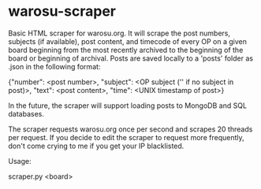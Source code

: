 # warosu-scraper
Basic HTML scraper for warosu.org. It will scrape the post numbers, subjects (if available), post content, and timecode of every OP on a given board beginning from the most recently archived to the beginning of the board or beginning of archival. Posts are saved locally to a 'posts' folder as .json in the following format:

{"number": \<post number\>,
  "subject": \<OP subject ('' if no subject in post)\>,
  "text": \<post content\>,
  "time": \<UNIX timestamp of post\>}
  
In the future, the scraper will support loading posts to MongoDB and SQL databases.
 
The scraper requests warosu.org once per second and scrapes 20 threads per request. If you decide to edit the scraper to request more frequently, don't come crying to me if you get your IP blacklisted.
  
Usage:
  
  scraper.py \<board\>
